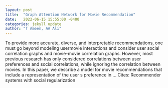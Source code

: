 ```yaml
---
layout: post
title:  "Graph Attention Network for Movie Recommendation"
date:   2022-06-15 15:55:00 -0400
categories: jekyll update
author: "T Ameen, AA Ali"
---
```

To provide more accurate, diverse, and interpretable recommendations, one must go beyond modeling usermovie interactions and consider user social correlation graphs and movie-movie correlation graphs. However, most previous research has only considered correlations between user preferences and social correlations, while ignoring the correlation between movies. In this paper, we describe a model for movie recommendations that include a representation of the user s preference in …
Cites: ‪Recommender systems with social regularization‬  